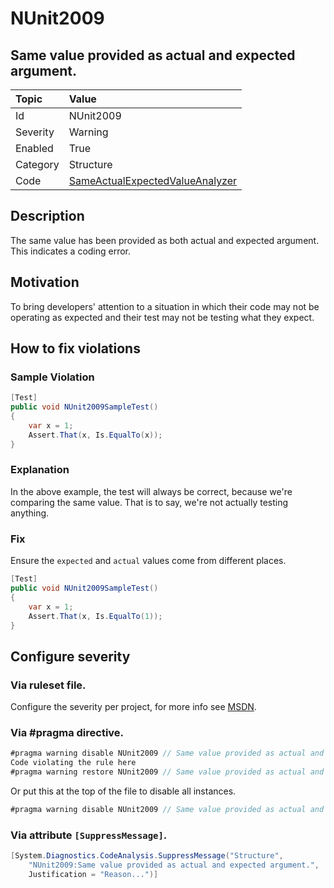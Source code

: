 # NUnit2009

## Same value provided as actual and expected argument.

| Topic    | Value
| :--      | :--
| Id       | NUnit2009
| Severity | Warning
| Enabled  | True
| Category | Structure
| Code     | [SameActualExpectedValueAnalyzer](https://github.com/nunit/nunit.analyzers/blob/0.2.0/src/nunit.analyzers/SameActualExpectedValue/SameActualExpectedValueAnalyzer.cs)

## Description

The same value has been provided as both actual and expected argument. This indicates a coding error.

## Motivation

To bring developers' attention to a situation in which their code may not be operating as expected and their test may not be testing what they expect.

## How to fix violations

### Sample Violation

```csharp
[Test]
public void NUnit2009SampleTest()
{
    var x = 1;
    Assert.That(x, Is.EqualTo(x));
}
```

### Explanation

In the above example, the test will always be correct, because we're comparing the same value. That is to say, we're not actually testing anything.

### Fix

Ensure the `expected` and `actual` values come from different places.

```csharp
[Test]
public void NUnit2009SampleTest()
{
    var x = 1;
    Assert.That(x, Is.EqualTo(1));
}
```

<!-- start generated config severity -->
## Configure severity

### Via ruleset file.

Configure the severity per project, for more info see [MSDN](https://msdn.microsoft.com/en-us/library/dd264949.aspx).

### Via #pragma directive.

```csharp
#pragma warning disable NUnit2009 // Same value provided as actual and expected argument.
Code violating the rule here
#pragma warning restore NUnit2009 // Same value provided as actual and expected argument.
```

Or put this at the top of the file to disable all instances.
```csharp
#pragma warning disable NUnit2009 // Same value provided as actual and expected argument.
```

### Via attribute `[SuppressMessage]`.

```csharp
[System.Diagnostics.CodeAnalysis.SuppressMessage("Structure", 
    "NUnit2009:Same value provided as actual and expected argument.",
    Justification = "Reason...")]
```
<!-- end generated config severity -->
